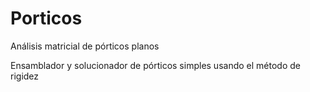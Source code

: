 # Porticos
Análisis matricial de pórticos planos

Ensamblador y solucionador de pórticos simples usando el método de rigidez
